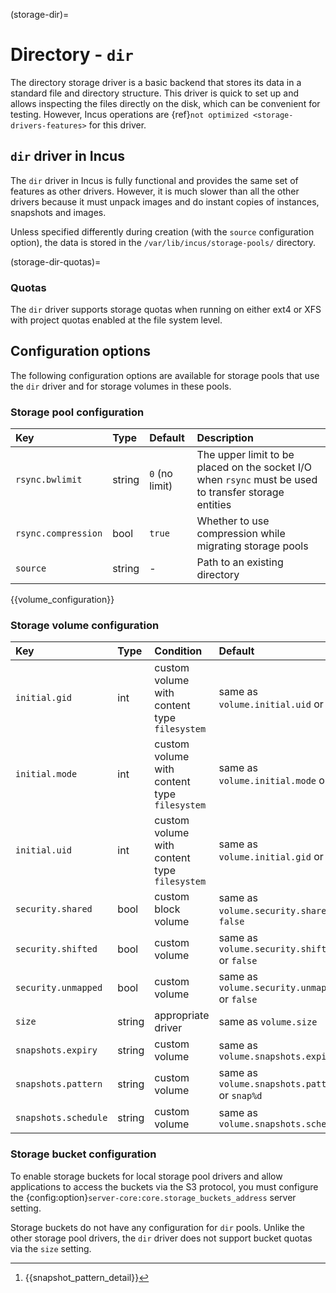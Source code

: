 (storage-dir)=
# Directory - `dir`

The directory storage driver is a basic backend that stores its data in a standard file and directory structure.
This driver is quick to set up and allows inspecting the files directly on the disk, which can be convenient for testing.
However, Incus operations are {ref}`not optimized <storage-drivers-features>` for this driver.

## `dir` driver in Incus

The `dir` driver in Incus is fully functional and provides the same set of features as other drivers.
However, it is much slower than all the other drivers because it must unpack images and do instant copies of instances, snapshots and images.

Unless specified differently during creation (with the `source` configuration option), the data is stored in the `/var/lib/incus/storage-pools/` directory.

(storage-dir-quotas)=
### Quotas

<!-- Include start dir quotas -->
The `dir` driver supports storage quotas when running on either ext4 or XFS with project quotas enabled at the file system level.
<!-- Include end dir quotas -->

## Configuration options

The following configuration options are available for storage pools that use the `dir` driver and for storage volumes in these pools.

### Storage pool configuration

Key                           | Type                          | Default                                 | Description
:--                           | :---                          | :------                                 | :----------
`rsync.bwlimit`               | string                        | `0` (no limit)                          | The upper limit to be placed on the socket I/O when `rsync` must be used to transfer storage entities
`rsync.compression`           | bool                          | `true`                                  | Whether to use compression while migrating storage pools
`source`                      | string                        | -                                       | Path to an existing directory

{{volume_configuration}}

### Storage volume configuration

Key                     | Type      | Condition                 | Default                                        | Description
:--                     | :---      | :--------                 | :------                                        | :----------
`initial.gid`           | int       | custom volume with content type `filesystem`  | same as `volume.initial.uid` or `0`           | GID of the volume owner in the instance
`initial.mode`          | int       | custom volume with content type `filesystem`  | same as `volume.initial.mode` or `711`        | Mode  of the volume in the instance
`initial.uid`           | int       | custom volume with content type `filesystem`  | same as `volume.initial.gid` or `0`           | UID of the volume owner in the instance
`security.shared`       | bool      | custom block volume       | same as `volume.security.shared` or `false`    | Enable sharing the volume across multiple instances
`security.shifted`      | bool      | custom volume             | same as `volume.security.shifted` or `false`   | {{enable_ID_shifting}}
`security.unmapped`     | bool      | custom volume             | same as `volume.security.unmapped` or `false`  | Disable ID mapping for the volume
`size`                  | string    | appropriate driver        | same as `volume.size`                          | Size/quota of the storage volume
`snapshots.expiry`      | string    | custom volume             | same as `volume.snapshots.expiry`              | {{snapshot_expiry_format}}
`snapshots.pattern`     | string    | custom volume             | same as `volume.snapshots.pattern` or `snap%d` | {{snapshot_pattern_format}} [^*]
`snapshots.schedule`    | string    | custom volume             | same as `volume.snapshots.schedule`            | {{snapshot_schedule_format}}

[^*]: {{snapshot_pattern_detail}}

### Storage bucket configuration

To enable storage buckets for local storage pool drivers and allow applications to access the buckets via the S3 protocol, you must configure the {config:option}`server-core:core.storage_buckets_address` server setting.

Storage buckets do not have any configuration for `dir` pools.
Unlike the other storage pool drivers, the `dir` driver does not support bucket quotas via the `size` setting.
